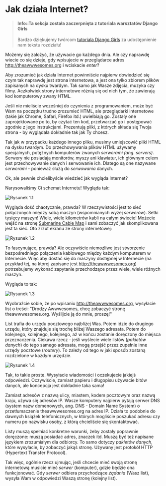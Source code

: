 # Jak działa Internet?

> #### Info::Ta sekcja została zaczerpnięta z tutoriala warsztatów Django Girls
>
> Bardzo dziękujemy twórcom [tutoriala Django Girls](http://tutorial.djangogirls.org/pl/) za udostępnienie nam tekstu rozdziału!

Możemy się założyć, że używacie go każdego dnia. Ale czy naprawdę wiecie co się dzieje, gdy wpisujecie w przeglądarce adres http://theawwwesomes.org i wciskacie *enter*?

Aby zrozumieć jak działa Internet powinniście najpierw dowiedzieć się czym tak naprawdę jest strona internetowa, a jest ona tylko zbiorem plików zapisanych na dysku twardym. Tak samo jak Wasze zdjęcia, muzyka czy filmy. Aczkolwiek strony internetowe różnią się od nich tym, że zawierają kod komputerowy zwany HTML.

Jeśli nie mieliście wcześniej do czynienia z programowaniem, może być Wam na początku trudno zrozumieć HTML, ale przeglądarki internetowe (takie jak Chrome, Safari, Firefox itd.) uwielbiają go. Zostały one zaprojektowane po to, by czytać ten kod, przetwarzać go i postępować zgodnie z jego instrukcjami. Prezentują pliki, z których składa się Twoja strona - by wyglądała dokładnie tak jak Ty chcesz.

Tak jak w przypadku każdego innego pliku, musimy umiejscowić pliki HTML na dysku twardym. Do przechowywania plików HTML używamy specjalnych, potężnych komputerów zwanych *serwerami (ang. servers)*. Serwery nie posiadają monitorów, myszy ani klawiatur, ich głównym celem jest przechowywanie danych i serwowanie ich. Dlatego są one nazywane *serwerami* - ponieważ służą do *serwowania* danych.

Ok, ale pewnie chcielibyście wiedzieć jak wygląda Internet?

Narysowaliśmy Ci schemat Internetu! Wygląda tak:

![Rysunek 1.1][1]

 [1]: images/internet_1.png

Wygląda dość chaotycznie, prawda? W rzeczywistości jest to sieć połączonych między sobą maszyn (wspomnianych wyżej *serwerów*). Setki tysięcy maszyn! Wiele, wiele kilometrów kabli na całym świecie! Możecie wejść na stronę [Submarine Cable Map](http://submarinecablemap.com) i sami zobaczyć jak skomplikowana jest ta sieć. Oto zrzut ekranu ze strony internetowej:

![Rysunek 1.2][2]

 [2]: images/internet_3.png

To fascynujące, prawda? Ale oczywiście niemożliwe jest stworzenie bezpośredniego połączenia kablowego między każdym komputerem w Internecie. Więc aby dostać się do maszyny dostępnej w Internecie (na przykład tej, na której zapisane jest http://theawwwesomes.org) potrzebujemy wykonać zapytanie przechodzące przez wiele, wiele różnych maszyn.

Wygląda to tak:

![Rysunek 1.3][3]

 [3]: /images/img1-3.png

Wyobraźcie sobie, że po wpisaniu http://theawwwesomes.org, wysyłacie list o treści: "Drodzy Awwwesomes, chcę zobaczyć stronę theawwwesomes.org. Wyślijcie ją do mnie, proszę!"

List trafia do urzędu pocztowego najbliżej Was. Potem idzie do drugiego urzędu, który znajduje się trochę bliżej Waszego adresata. Potem do kolejnego, kolejnego, kolejnego, aż w końcu zostanie doręczony do miejsca przeznaczenia. Ciekawa rzecz - jeśli wyślecie wiele listów (*pakietów danych*) do tego samego adresata, mogą przejść przez zupełnie inne urzędy pocztowe (*routery*). To zależy od tego w jaki sposób zostaną rozdzielone w każdym urzędzie.

![Rysunek 1.4][4]

 [4]: /images/img1-4.png

Tak, to takie proste. Wysyłacie wiadomości i oczekujecie jakiejś odpowiedzi. Oczywiście, zamiast papieru i długopisu używacie bitów danych, ale koncepcja jest dokładnie taka sama!

Zamiast adresów z nazwą ulicy, miastem, kodem pocztowym oraz nazwą kraju, używa się adresów IP. Wasze komputery najpierw pytają serwer DNS (system nazw domenowych, ang. DNS - Domain Name System) o przetłumaczenie theawwwesomes.org na adres IP. Działa to podobnie do dawnych książek telefonicznych, w których mogliście poszukać adresu czy numeru po nazwisku osoby, z którą chcieliście się skontaktować.

Listy muszą spełniać konkretne warunki, żeby zostały poprawnie doręczone: muszą posiadać adres, znaczek itd. Muszą być też napisane językiem zrozumiałym dla odbiorcy. To samo dotyczy *pakietów danych*, które wysyłacie, by zobaczyć jakąś stronę. Używany jest protokół HTTP (Hypertext Transfer Protocol).

Tak więc, ogólnie rzecz ujmując, jeśli chcecie mieć swoją stronę internetową musicie mieć *serwer* (komputer), gdzie będzie ona funkcjonować. Gdy *serwer* odbiera przychodzące *żądania* (Wasz list), wysyła Wam w odpowiedzi Waszą stronę (kolejny list).

